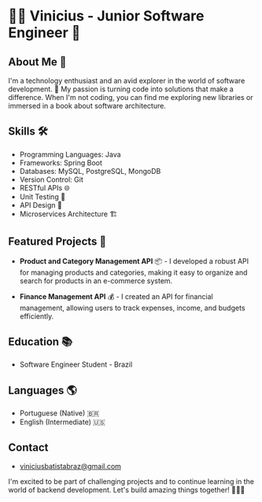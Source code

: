 # 👨‍💻 Vinicius - Junior Software Engineer 👾

## About Me 🚀
I'm a technology enthusiast and an avid explorer in the world of software development. 🌟 My passion is turning code into solutions that make a difference. When I'm not coding, you can find me exploring new libraries or immersed in a book about software architecture.

## Skills 🛠️
- Programming Languages: Java
- Frameworks: Spring Boot
- Databases: MySQL, PostgreSQL, MongoDB
- Version Control: Git
- RESTful APIs 🌐
- Unit Testing 🧪
- API Design 📏
- Microservices Architecture 🏗️

## Featured Projects 💼

- **Product and Category Management API** 📦 - I developed a robust API for managing products and categories, making it easy to organize and search for products in an e-commerce system.

- **Finance Management API** 💰 - I created an API for financial management, allowing users to track expenses, income, and budgets efficiently.

## Education 📚
- Software Engineer Student - Brazil

## Languages 🌎
- Portuguese (Native) 🇧🇷
- English (Intermediate) 🇺🇸

## Contact
- viniciusbatistabraz@gmail.com

I'm excited to be part of challenging projects and to continue learning in the world of backend development. Let's build amazing things together! 🚀👨‍💻
